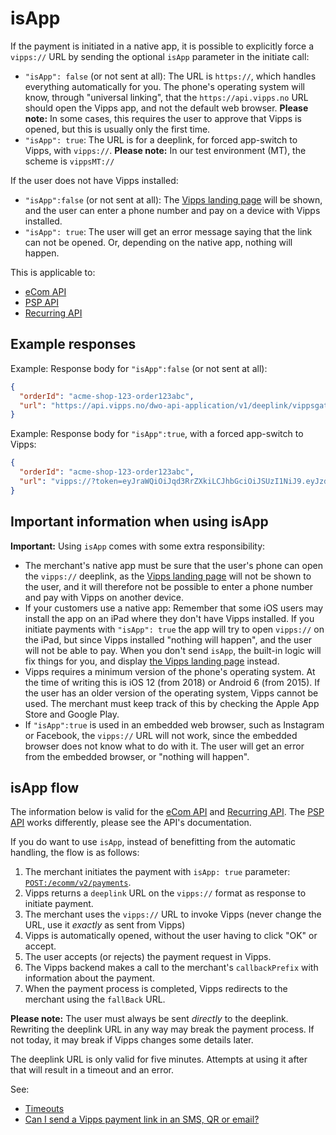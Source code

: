 <!-- START_METADATA
---
title: isApp
pagination_next: null
pagination_prev: null
---
END_METADATA -->

# isApp

If the payment is initiated in a native app, it is possible to explicitly force
a `vipps://` URL by sending the optional `isApp` parameter in the initiate call:

* `"isApp": false` (or not sent at all): The URL is `https://`, which handles
  everything automatically for you.
  The phone's operating system will know, through "universal linking", that
  the `https://api.vipps.no` URL should open the Vipps app, and not the default
  web browser.
  **Please note:** In some cases, this requires the user to approve that
  Vipps is opened, but this is usually only the first time.
* `"isApp": true`: The URL is for a deeplink, for forced app-switch to Vipps, with `vipps://`.
  **Please note:** In our test environment (MT), the scheme is `vippsMT://`

If the user does not have Vipps installed:

* `"isApp":false` (or not sent at all): The
   [Vipps landing page](vipps-landing-page.md)
   will be shown, and the user can enter a phone number and pay on a device
   with Vipps installed.
* `"isApp": true`: The user will get an error message saying that the link can
  not be opened. Or, depending on the native app, nothing will happen.

This is applicable to:

* [eCom API](https://developer.vippsmobilepay.com/docs/APIs/ecom-api)
* [PSP API](https://developer.vippsmobilepay.com/docs/APIs/psp-api)
* [Recurring API](https://developer.vippsmobilepay.com/docs/APIs/recurring-api)

## Example responses

Example: Response body for `"isApp":false` (or not sent at all):

```json
{
  "orderId": "acme-shop-123-order123abc",
  "url": "https://api.vipps.no/dwo-api-application/v1/deeplink/vippsgateway?v=2&token=eyJraWQiOiJqd3RrZXkiLC <truncated>"
}
```

Example: Response body for `"isApp":true`, with a forced app-switch to Vipps:

```json
{
  "orderId": "acme-shop-123-order123abc",
  "url": "vipps://?token=eyJraWQiOiJqd3RrZXkiLCJhbGciOiJSUzI1NiJ9.eyJzdWIiO <truncated>"
}
```

## Important information when using isApp

**Important:** Using `isApp` comes with some extra responsibility:

* The merchant's native app must be sure that the user's phone can open the
  `vipps://` deeplink, as the
  [Vipps landing page](vipps-landing-page.md)
  will not be shown to the user, and it will therefore not be possible to
  enter a phone number and pay with Vipps on another device.
* If your customers use a native app: Remember that some iOS users
  may install the app on an iPad where they don't have Vipps installed. If you
  initiate payments with `"isApp": true` the app will try to open `vipps://` on
  the iPad, but since Vipps installed "nothing will happen", and the user will
  not be able to pay. When you don't send `isApp`, the built-in logic will
  fix things for you, and display
  [the Vipps landing page](vipps-landing-page.md)
  instead.
* Vipps requires a minimum version of the phone's operating system. At the time
  of writing this is iOS 12 (from 2018) or Android 6 (from 2015). If the user
  has an older version of the operating system, Vipps cannot be used.
  The merchant must keep track of this by checking the Apple App Store and
  Google Play.
* If `"isApp":true` is used in an embedded web browser, such as
  Instagram or Facebook, the `vipps://` URL will not work, since the
  embedded browser does not know what to do with it.
  The user will get an error from the embedded browser, or "nothing will happen".

## isApp flow

The information below is valid for the
[eCom API](https://developer.vippsmobilepay.com/docs/APIs/ecom-api)
and
[Recurring API](https://developer.vippsmobilepay.com/docs/APIs/recurring-api).
The
[PSP API](https://developer.vippsmobilepay.com/docs/APIs/psp-api)
works differently, please see the API's documentation.

If you do want to use `isApp`, instead of benefitting from the automatic handling,
the flow is as follows:

1. The merchant initiates the payment with `isApp: true` parameter:
   [`POST:/ecomm/v2/payments`](https://developer.vippsmobilepay.com/api/ecom#tag/Vipps-eCom-API/operation/initiatePaymentV3UsingPOST).
2. Vipps returns a `deeplink` URL on the `vipps://` format as response to initiate payment.
3. The merchant uses the `vipps://` URL to invoke Vipps (never change the URL, use it *exactly* as sent from Vipps)
4. Vipps is automatically opened, without the user having to click "OK" or accept.
5. The user accepts (or rejects) the payment request in Vipps.
6. The Vipps backend makes a call to the merchant's `callbackPrefix` with information about the payment.
7. When the payment process is completed, Vipps redirects to the merchant using the `fallBack` URL.

**Please note:** The user must always be sent *directly* to the deeplink.
Rewriting the deeplink URL in any way may break the payment process.
If not today, it may break if Vipps changes some details later.

The deeplink URL is only valid for five minutes.
Attempts at using it after that will result in a timeout and an error.

See:

* [Timeouts](timeouts.md)
* [Can I send a Vipps payment link in an SMS, QR or email?](../faqs/reserve-and-capture-faq.md#can-i-send-a-vipps-payment-link-in-an-sms-qr-or-email)
